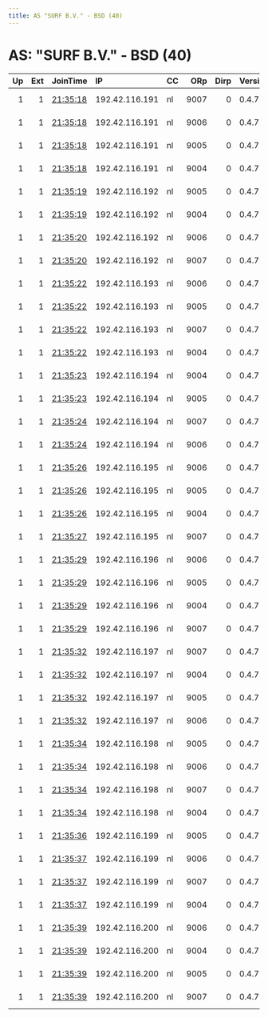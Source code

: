 ```yaml
---
title: AS "SURF B.V." - BSD (40)
---
```


# AS: "SURF B.V." - BSD (40)

|   Up |   Ext | JoinTime                                                                                              | IP             | CC   |   ORp |   Dirp | Version   | Contact                  | Nickname   |   eFamMembers |
|-----:|------:|:------------------------------------------------------------------------------------------------------|:---------------|:-----|------:|-------:|:----------|:-------------------------|:-----------|--------------:|
|    1 |     1 | [21:35:18](https://nusenu.github.io/OrNetStats/w/relay/1C1548FB83F57C6B8D2A95282E3AC097BB05CEB2.html) | 192.42.116.191 | nl   |  9007 |      0 | 0.4.7.13  | email:mail nothingtohide | NTH1R8     |           290 |
|    1 |     1 | [21:35:18](https://nusenu.github.io/OrNetStats/w/relay/1CCA6F06C594F5A7E8CA0977101B71944F7904A5.html) | 192.42.116.191 | nl   |  9006 |      0 | 0.4.7.13  | email:mail nothingtohide | NTH1R7     |           290 |
|    1 |     1 | [21:35:18](https://nusenu.github.io/OrNetStats/w/relay/4C6347BA25811DF45F7488D47EA30C4E7BFFEF65.html) | 192.42.116.191 | nl   |  9005 |      0 | 0.4.7.13  | email:mail nothingtohide | NTH1R6     |           290 |
|    1 |     1 | [21:35:18](https://nusenu.github.io/OrNetStats/w/relay/F852A2A2EE6EA00BDE63893AE9B8E85C23F728FD.html) | 192.42.116.191 | nl   |  9004 |      0 | 0.4.7.13  | email:mail nothingtohide | NTH1R5     |           290 |
|    1 |     1 | [21:35:19](https://nusenu.github.io/OrNetStats/w/relay/39CACE2705E7C7343FC0EA246CA84B523379E04B.html) | 192.42.116.192 | nl   |  9005 |      0 | 0.4.7.13  | email:mail nothingtohide | NTH2R6     |           290 |
|    1 |     1 | [21:35:19](https://nusenu.github.io/OrNetStats/w/relay/C5E59962616F9C0F67C7EDEC3726B4E67613DA08.html) | 192.42.116.192 | nl   |  9004 |      0 | 0.4.7.13  | email:mail nothingtohide | NTH2R5     |           290 |
|    1 |     1 | [21:35:20](https://nusenu.github.io/OrNetStats/w/relay/0B5D8AB5DAD8D7AAC1BFFD98DBA4BEC3D85DB2DB.html) | 192.42.116.192 | nl   |  9006 |      0 | 0.4.7.13  | email:mail nothingtohide | NTH2R7     |           290 |
|    1 |     1 | [21:35:20](https://nusenu.github.io/OrNetStats/w/relay/DE50637D1A0B883481EA153CB25898E4C910B052.html) | 192.42.116.192 | nl   |  9007 |      0 | 0.4.7.13  | email:mail nothingtohide | NTH2R8     |           290 |
|    1 |     1 | [21:35:22](https://nusenu.github.io/OrNetStats/w/relay/516D87AA2A77A36611D977D52BAF744955A63532.html) | 192.42.116.193 | nl   |  9006 |      0 | 0.4.7.13  | email:mail nothingtohide | NTH3R7     |           290 |
|    1 |     1 | [21:35:22](https://nusenu.github.io/OrNetStats/w/relay/A52AE7A1B7AEF27C0BC97F1D566764170F04F21B.html) | 192.42.116.193 | nl   |  9005 |      0 | 0.4.7.13  | email:mail nothingtohide | NTH3R6     |           290 |
|    1 |     1 | [21:35:22](https://nusenu.github.io/OrNetStats/w/relay/BE7BC780C43A64686D4A25725EAE436F2CE6D13A.html) | 192.42.116.193 | nl   |  9007 |      0 | 0.4.7.13  | email:mail nothingtohide | NTH3R8     |           290 |
|    1 |     1 | [21:35:22](https://nusenu.github.io/OrNetStats/w/relay/C1E8B0E5356039410DE12F6764B7959B206E3844.html) | 192.42.116.193 | nl   |  9004 |      0 | 0.4.7.13  | email:mail nothingtohide | NTH3R5     |           290 |
|    1 |     1 | [21:35:23](https://nusenu.github.io/OrNetStats/w/relay/5557C902BEC56826CFF3572423684BEE501970C9.html) | 192.42.116.194 | nl   |  9004 |      0 | 0.4.7.13  | email:mail nothingtohide | NTH4R5     |           290 |
|    1 |     1 | [21:35:23](https://nusenu.github.io/OrNetStats/w/relay/62823CA61A9C528297E205DE85E33A0CA7C10687.html) | 192.42.116.194 | nl   |  9005 |      0 | 0.4.7.13  | email:mail nothingtohide | NTH4R6     |           290 |
|    1 |     1 | [21:35:24](https://nusenu.github.io/OrNetStats/w/relay/5AE330C85957952B1D4A742AFC1D0FD0107B6165.html) | 192.42.116.194 | nl   |  9007 |      0 | 0.4.7.13  | email:mail nothingtohide | NTH4R8     |           290 |
|    1 |     1 | [21:35:24](https://nusenu.github.io/OrNetStats/w/relay/5FB6194A0F679008D1C1C2D35A800651B03522A9.html) | 192.42.116.194 | nl   |  9006 |      0 | 0.4.7.13  | email:mail nothingtohide | NTH4R7     |           290 |
|    1 |     1 | [21:35:26](https://nusenu.github.io/OrNetStats/w/relay/008F10F88397C11C062217EAC35D782F03BDF4C7.html) | 192.42.116.195 | nl   |  9006 |      0 | 0.4.7.13  | email:mail nothingtohide | NTH5R7     |           290 |
|    1 |     1 | [21:35:26](https://nusenu.github.io/OrNetStats/w/relay/1D9BE25D70B2838E321F00D7859FCE9828E77423.html) | 192.42.116.195 | nl   |  9005 |      0 | 0.4.7.13  | email:mail nothingtohide | NTH5R6     |           290 |
|    1 |     1 | [21:35:26](https://nusenu.github.io/OrNetStats/w/relay/F84DEA31000A053800AA96B07971E78A7B8FC66F.html) | 192.42.116.195 | nl   |  9004 |      0 | 0.4.7.13  | email:mail nothingtohide | NTH5R5     |           290 |
|    1 |     1 | [21:35:27](https://nusenu.github.io/OrNetStats/w/relay/E55202E399B359D570A93034C0B03CA2F2EF4E14.html) | 192.42.116.195 | nl   |  9007 |      0 | 0.4.7.13  | email:mail nothingtohide | NTH5R8     |           290 |
|    1 |     1 | [21:35:29](https://nusenu.github.io/OrNetStats/w/relay/213906DD6FBC4DA748260366E2CF29E88265B9A3.html) | 192.42.116.196 | nl   |  9006 |      0 | 0.4.7.13  | email:mail nothingtohide | NTH6R7     |           290 |
|    1 |     1 | [21:35:29](https://nusenu.github.io/OrNetStats/w/relay/4B99145758A01E1E9E32F0508923605A3A697C18.html) | 192.42.116.196 | nl   |  9005 |      0 | 0.4.7.13  | email:mail nothingtohide | NTH6R6     |           290 |
|    1 |     1 | [21:35:29](https://nusenu.github.io/OrNetStats/w/relay/53F4D16819BB5B6B9D2EAE552C4DEEDA8D207727.html) | 192.42.116.196 | nl   |  9004 |      0 | 0.4.7.13  | email:mail nothingtohide | NTH6R5     |           290 |
|    1 |     1 | [21:35:29](https://nusenu.github.io/OrNetStats/w/relay/A4CD08F241A7AF0E5D37DE1A067DBAD5EED8BD97.html) | 192.42.116.196 | nl   |  9007 |      0 | 0.4.7.13  | email:mail nothingtohide | NTH6R8     |           290 |
|    1 |     1 | [21:35:32](https://nusenu.github.io/OrNetStats/w/relay/0D99D243BEFBBEBC8673437CE3C1B0EFF539131D.html) | 192.42.116.197 | nl   |  9007 |      0 | 0.4.7.13  | email:mail nothingtohide | NTH7R8     |           290 |
|    1 |     1 | [21:35:32](https://nusenu.github.io/OrNetStats/w/relay/47F2257B2BE37EC8832E4ED01B7093C60BA8AC10.html) | 192.42.116.197 | nl   |  9004 |      0 | 0.4.7.13  | email:mail nothingtohide | NTH7R5     |           290 |
|    1 |     1 | [21:35:32](https://nusenu.github.io/OrNetStats/w/relay/DAA0FB9CBD3C751D0138E9B2827A29D425C88F0E.html) | 192.42.116.197 | nl   |  9005 |      0 | 0.4.7.13  | email:mail nothingtohide | NTH7R6     |           290 |
|    1 |     1 | [21:35:32](https://nusenu.github.io/OrNetStats/w/relay/F32565E9572328934BD981B46E4A04EB54E85719.html) | 192.42.116.197 | nl   |  9006 |      0 | 0.4.7.13  | email:mail nothingtohide | NTH7R7     |           290 |
|    1 |     1 | [21:35:34](https://nusenu.github.io/OrNetStats/w/relay/A2A814032CB9CAF89583D9A1600C682458B0479C.html) | 192.42.116.198 | nl   |  9005 |      0 | 0.4.7.13  | email:mail nothingtohide | NTH8R6     |           290 |
|    1 |     1 | [21:35:34](https://nusenu.github.io/OrNetStats/w/relay/C703FF140CD0BE43EFE2E814F15A6451A6DC2B40.html) | 192.42.116.198 | nl   |  9006 |      0 | 0.4.7.13  | email:mail nothingtohide | NTH8R7     |           290 |
|    1 |     1 | [21:35:34](https://nusenu.github.io/OrNetStats/w/relay/D6DC1CD60C83FE9252D49292D49568E917B1C260.html) | 192.42.116.198 | nl   |  9007 |      0 | 0.4.7.13  | email:mail nothingtohide | NTH8R8     |           290 |
|    1 |     1 | [21:35:34](https://nusenu.github.io/OrNetStats/w/relay/DEDC9EFECF3CCFC40FFA8E2B1157FB7839C82CA9.html) | 192.42.116.198 | nl   |  9004 |      0 | 0.4.7.13  | email:mail nothingtohide | NTH8R5     |           290 |
|    1 |     1 | [21:35:36](https://nusenu.github.io/OrNetStats/w/relay/24541A1644909D2AB89B217AD12817D727C88524.html) | 192.42.116.199 | nl   |  9005 |      0 | 0.4.7.13  | email:mail nothingtohide | NTH9R6     |           290 |
|    1 |     1 | [21:35:37](https://nusenu.github.io/OrNetStats/w/relay/B1C65AD1589165B47F05355827028CDA2DDBF48B.html) | 192.42.116.199 | nl   |  9006 |      0 | 0.4.7.13  | email:mail nothingtohide | NTH9R7     |           290 |
|    1 |     1 | [21:35:37](https://nusenu.github.io/OrNetStats/w/relay/B95D36FE997131054EB987B9D402C2646D053D12.html) | 192.42.116.199 | nl   |  9007 |      0 | 0.4.7.13  | email:mail nothingtohide | NTH9R8     |           290 |
|    1 |     1 | [21:35:37](https://nusenu.github.io/OrNetStats/w/relay/C7BCD031AAC4A4C1F9106DAFD9C50F250B6C66E1.html) | 192.42.116.199 | nl   |  9004 |      0 | 0.4.7.13  | email:mail nothingtohide | NTH9R5     |           290 |
|    1 |     1 | [21:35:39](https://nusenu.github.io/OrNetStats/w/relay/18D7F3BAF1609DB2127F2A685D16BDE6DD5D6A20.html) | 192.42.116.200 | nl   |  9006 |      0 | 0.4.7.13  | email:mail nothingtohide | NTH10R7    |           290 |
|    1 |     1 | [21:35:39](https://nusenu.github.io/OrNetStats/w/relay/5E0CFFDEA1A56459065B57339AB97A3B72493FCC.html) | 192.42.116.200 | nl   |  9004 |      0 | 0.4.7.13  | email:mail nothingtohide | NTH10R5    |           290 |
|    1 |     1 | [21:35:39](https://nusenu.github.io/OrNetStats/w/relay/74886241C9E33F36ECCFD573E31E9F8AFD0A2856.html) | 192.42.116.200 | nl   |  9005 |      0 | 0.4.7.13  | email:mail nothingtohide | NTH10R6    |           290 |
|    1 |     1 | [21:35:39](https://nusenu.github.io/OrNetStats/w/relay/BBC0E1042DD6D131AD8E733689789C3494998A7F.html) | 192.42.116.200 | nl   |  9007 |      0 | 0.4.7.13  | email:mail nothingtohide | NTH10R8    |           290 |
